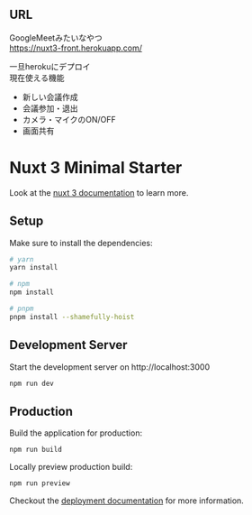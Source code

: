 ## URL  
GoogleMeetみたいなやつ  
https://nuxt3-front.herokuapp.com/

一旦herokuにデプロイ  
現在使える機能
- 新しい会議作成
- 会議参加・退出
- カメラ・マイクのON/OFF
- 画面共有

# Nuxt 3 Minimal Starter

Look at the [nuxt 3 documentation](https://v3.nuxtjs.org) to learn more.

## Setup

Make sure to install the dependencies:

```bash
# yarn
yarn install

# npm
npm install

# pnpm
pnpm install --shamefully-hoist
```

## Development Server

Start the development server on http://localhost:3000

```bash
npm run dev
```

## Production

Build the application for production:

```bash
npm run build
```

Locally preview production build:

```bash
npm run preview
```

Checkout the [deployment documentation](https://v3.nuxtjs.org/guide/deploy/presets) for more information.
